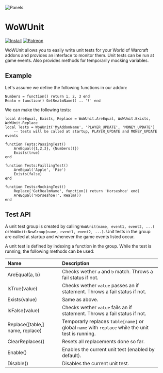 
![Panels](http://jaliborc.com/images/addons/large/wowunit.jpg)

# WoWUnit

[![Install](http://img.shields.io/badge/install-twitch-blueviolet)](https://www.curseforge.com/wow/addons/wowunit/files)
[![Patreon](http://img.shields.io/badge/donate-patreon-orange)](https://www.patreon.com/jaliborc)

WoWUnit allows you to easily write unit tests for your World of Warcraft addons and provides an interface to monitor them. Unit tests can be run at game events. Also provides methods for temporarily mocking variables.

## Example
Let's assume we define the following functions in our addon:

    Numbers = function() return 1, 2, 3 end
    Realm = function() GetRealmName() .. '!' end

We can make the following tests:

    local AreEqual, Exists, Replace = WoWUnit.AreEqual, WoWUnit.Exists, WoWUnit.Replace
    local Tests = WoWUnit('MyAddonName', 'PLAYER_UPDATE', 'MONEY_UPDATE')
        -- tests will be called at startup, PLAYER_UPDATE and MONEY_UPDATE events

    function Tests:PassingTest()
        AreEqual({1,2,3}, {Numbers()})
        Exists(true)
    end

    function Tests:FaillingTest()
        AreEqual('Apple', 'Pie')
        Exists(false)
    end

    function Tests:MockingTest()
        Replace('GetRealmName', function() return 'Horseshoe' end)
        AreEqual('Horseshoe!', Realm())
    end


## Test API
A unit test group is created by calling `WoWUnit(name, event1, event2, ...)` or `WoWUnit:NewGroup(name, event1, event2, ...)`.
Unit tests in the group are called at startup and whenever the game events listed occur.

A unit test is defined by indexing a function in the group. While the test is running, the following methods can be used:

|Name|Description|
|:--|:--|
| AreEqual(a, b) | Checks wether `a` and `b` match. Throws a fail status if not. |
| IsTrue(value) | Checks wether `value` passes an if statement. Throws a fail status if not. |
| Exists(value) | Same as above. |
| IsFalse(value) | Checks wether `value` fails an if statement. Throws a fail status if not. |
| Replace([table,] name, replace) | Temporarly replaces `table[name]` or global `name` with `replace` while the unit test is running. |
| ClearReplaces() | Resets all replacements done so far. |
| Enable() | Enables the current unit test (enabled by default). |
| Disable() | Disables the current unit test. |
